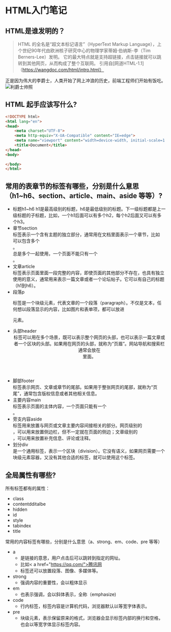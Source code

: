 # HTML入门笔记

## HTML是谁发明的？
> HTML 的全名是“超文本标记语言”（HyperText Markup Language），上个世纪90年代由欧洲核子研究中心的物理学家蒂姆·伯纳斯-李（Tim Berners-Lee）发明。
它的最大特点就是支持超链接，点击链接就可以跳转到其他网页，从而构成了整个互联网。
> 引用自[网道HTML-1.1]（https://wangdoc.com/html/intro.html）

正是因为伟大的李爵士，人类开始了网上冲浪的历史，前端工程师们开始有饭吃。
![利爵士帅照](http://t2.gstatic.com/licensed-image?q=tbn:ANd9GcQi-4GrRiraxgytp4QE_LvAVI3etbINALVH_8LfqWCCeAou6h_vb5-VvOme1kAY)

## HTML 起手应该写什么?
```html
<!DOCTYPE html>
<html lang="en">
<head>
    <meta charset="UTF-8">
    <meta http-equiv="X-UA-Compatible" content="IE=edge">
    <meta name="viewport" content="width=device-width, initial-scale=1.0">
    <title>Document</title>
</head>
<body>
    
</body>
</html>
```
## 常用的表章节的标签有哪些，分别是什么意思（h1~h6、section、article、main、aside 等等）?
- 标题h1~h6
  h1是最高级别的标题，h6是最低级别的标题。下一级标题都是上一级标题的子标题，比如，一个h1后面可以有多个h2，每个h2后面又可以有多个h3。
- 章节section
  <section>标签表示一个含有主题的独立部分，通常用在文档里面表示一个章节，比如<article>可以包含多个<section>。<section>总是多个一起使用，一个页面不能只有一个<section>。
- 文章article
  <article>标签表示页面里面一段完整的内容，即使页面的其他部分不存在，也具有独立使用的意义，通常用来表示一篇文章或者一个论坛帖子。它可以有自己的标题（h1到h6）。
- 段落p
  <p>标签是一个块级元素，代表文章的一个段落（paragraph）。不仅是文本，任何想以段落显示的内容，比如图片和表单项，都可以放进<p>元素。
- 头部header
  <header>标签可以用在多个场景，既可以表示整个网页的头部，也可以表示一篇文章或者一个区块的头部。如果用在网页的头部，就称为“页眉”。网站导航和搜索栏通常会放在<header>里面。
- 脚部footer
  <footer>标签表示网页、文章或章节的尾部。如果用于整张网页的尾部，就称为“页尾”，通常包含版权信息或者其他相关信息。
- 主要内容main
  <main>标签表示页面的主体内容，一个页面只能有一个<main>。
- 旁支内容aside
  <aside>标签用来放置与网页或文章主要内容间接相关的部分。网页级别的<aside>，可以用来放置侧边栏，但不一定就在页面的侧边；文章级别的<aside>，可以用来放置补充信息、评论或注释。
- 划分div
  <div> 是一个通用标签，表示一个区块（division）。它没有语义，如果网页需要一个块级元素容器，又没有其他合适的标签，就可以使用这个标签。

## 全局属性有哪些?
所有标签都有的属性：
- class
- contentdditalbe
- hidden
- id
- style
- tabindex
- title

常用的内容标签有哪些，分别是什么意思（a、strong、em、code、pre 等等）
- a
  - <a>是链接的意思，用户点击后可以跳转到指定的网址。
  - 比如< a href="https://qq.com/">腾讯网</a>
  - <a>标签还可以放置段落、图像、多媒体等。
- strong
  - 强调内容的重要性，会以粗体显示
- em
  - 也表示强调，会以斜体表示，全称（emphasize)
- code
  - 行内标签，标签内容是计算机代码，浏览器默认以等宽字体表示。
- pre
  - 块级元素，表示保留原来的格式，浏览器会显示标签内部的换行和空格，也会以等宽字体显示标签内容。
